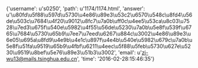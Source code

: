 {'username': u's0250', 'path': u'1174/1174.html', 'answer': u'\u80fd\u5f88\u597d\u5730\u4e86\u89e3\u53c2\u6570\u548c\u8fd4\u56de\u503c\u7684\u4f20\u9012\u8fc7\u7a0b\uff0c\u4ee5\u53ca\u8c03\u7528\u7ed3\u675f\u540e\u5982\u4f55\u56de\u5230\u7a0b\u5e8f\u539f\u6765\u7684\u5730\u65b9\u7ee7\u7eed\u6267\u884c\u3002\u4e86\u89e3\u6e05\u695a\u8fd9\u4e9b\u4e1c\u897f\u4e4b\u540e\u5982\u679c\u7a0b\u5e8f\u51fa\u9519\u65b9\u4fbf\u6211\u4eec\u5f88\u5feb\u5730\u627e\u5230\u9519\u8bef\u5e76\u89e3\u51b3\u3002', 'email': u'zj-wu13@mails.tsinghua.edu.cn', 'time': '2016-02-28:15:46:35'}
